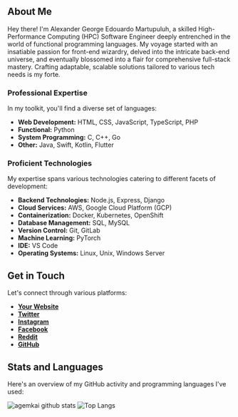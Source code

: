 ## About Me

Hey there! I'm Alexander George Edouardo Martupuluh, a skilled High-Performance Computing (HPC) Software Engineer deeply entrenched in the world of functional programming languages. My voyage started with an insatiable passion for front-end wizardry, delved into the intricate back-end universe, and eventually blossomed into a flair for comprehensive full-stack mastery. Crafting adaptable, scalable solutions tailored to various tech needs is my forte.

### Professional Expertise

In my toolkit, you'll find a diverse set of languages:

- **Web Development:** HTML, CSS, JavaScript, TypeScript, PHP
- **Functional:** Python
- **System Programming:** C, C++, Go
- **Other:** Java, Swift, Kotlin, Flutter

### Proficient Technologies

My expertise spans various technologies catering to different facets of development:

- **Backend Technologies:** Node.js, Express, Django
- **Cloud Services:** AWS, Google Cloud Platform (GCP)
- **Containerization:** Docker, Kubernetes, OpenShift
- **Database Management:** SQL, MySQL
- **Version Control:** Git, GitLab
- **Machine Learning:** PyTorch
- **IDE:** VS Code
- **Operating Systems:** Linux, Unix, Windows Server

## Get in Touch

Let's connect through various platforms:

- **[Your Website](https://your_website.com)**
- **[Twitter](https://twitter.com/agemkai)**
- **[Instagram](https://www.instagram.com/agemkai)**
- **[Facebook](https://www.facebook.com/agemkai)**
- **[Reddit](https://www.reddit.com/user/agemkai)**
- **[GitHub](https://github.com/agemkai)**

## Stats and Languages

Here's an overview of my GitHub activity and programming languages I've used:

![agemkai github stats](https://github-readme-stats.vercel.app/api?username=agemkai&show_icons=true&theme=merko&include_all_commits=true)
![Top Langs](https://github-readme-stats.vercel.app/api/top-langs/?username=agemkai&layout=compact&theme=merko)
